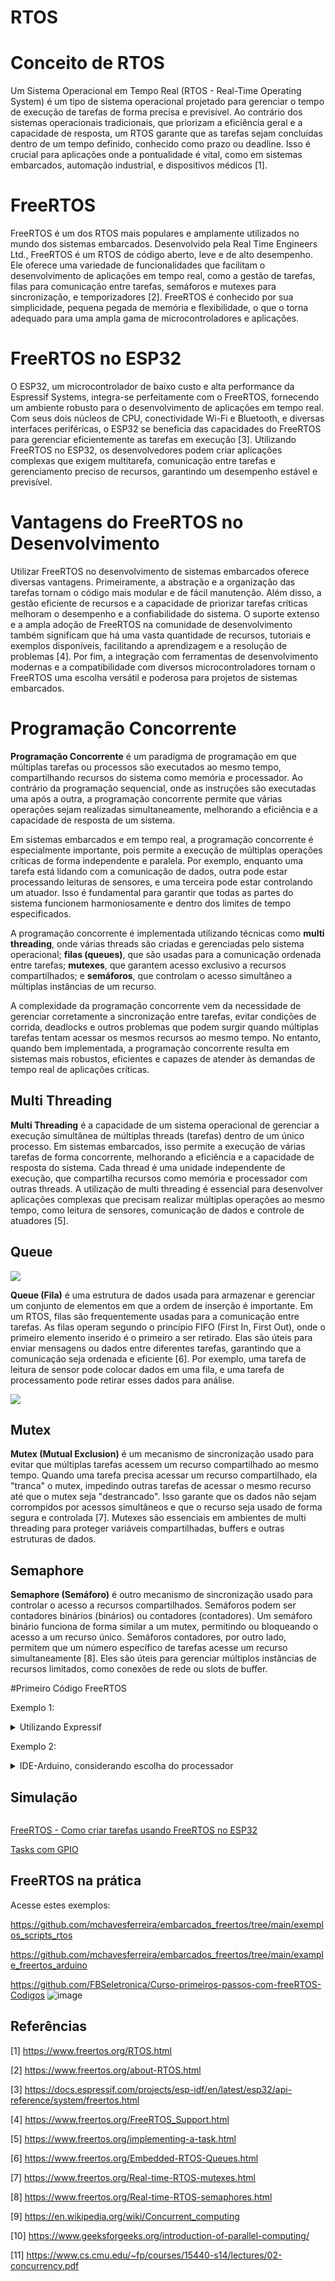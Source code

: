 # RTOS

# Conceito de RTOS

Um Sistema Operacional em Tempo Real (RTOS - Real-Time Operating System) é um tipo de sistema operacional projetado para gerenciar o tempo de execução de tarefas de forma precisa e previsível. Ao contrário dos sistemas operacionais tradicionais, que priorizam a eficiência geral e a capacidade de resposta, um RTOS garante que as tarefas sejam concluídas dentro de um tempo definido, conhecido como prazo ou deadline. Isso é crucial para aplicações onde a pontualidade é vital, como em sistemas embarcados, automação industrial, e dispositivos médicos [1].

# FreeRTOS

FreeRTOS é um dos RTOS mais populares e amplamente utilizados no mundo dos sistemas embarcados. Desenvolvido pela Real Time Engineers Ltd., FreeRTOS é um RTOS de código aberto, leve e de alto desempenho. Ele oferece uma variedade de funcionalidades que facilitam o desenvolvimento de aplicações em tempo real, como a gestão de tarefas, filas para comunicação entre tarefas, semáforos e mutexes para sincronização, e temporizadores [2]. FreeRTOS é conhecido por sua simplicidade, pequena pegada de memória e flexibilidade, o que o torna adequado para uma ampla gama de microcontroladores e aplicações.

# FreeRTOS no ESP32

O ESP32, um microcontrolador de baixo custo e alta performance da Espressif Systems, integra-se perfeitamente com o FreeRTOS, fornecendo um ambiente robusto para o desenvolvimento de aplicações em tempo real. Com seus dois núcleos de CPU, conectividade Wi-Fi e Bluetooth, e diversas interfaces periféricas, o ESP32 se beneficia das capacidades do FreeRTOS para gerenciar eficientemente as tarefas em execução [3]. Utilizando FreeRTOS no ESP32, os desenvolvedores podem criar aplicações complexas que exigem multitarefa, comunicação entre tarefas e gerenciamento preciso de recursos, garantindo um desempenho estável e previsível.

# Vantagens do FreeRTOS no Desenvolvimento

Utilizar FreeRTOS no desenvolvimento de sistemas embarcados oferece diversas vantagens. Primeiramente, a abstração e a organização das tarefas tornam o código mais modular e de fácil manutenção. Além disso, a gestão eficiente de recursos e a capacidade de priorizar tarefas críticas melhoram o desempenho e a confiabilidade do sistema. O suporte extenso e a ampla adoção de FreeRTOS na comunidade de desenvolvimento também significam que há uma vasta quantidade de recursos, tutoriais e exemplos disponíveis, facilitando a aprendizagem e a resolução de problemas [4]. Por fim, a integração com ferramentas de desenvolvimento modernas e a compatibilidade com diversos microcontroladores tornam o FreeRTOS uma escolha versátil e poderosa para projetos de sistemas embarcados.

# Programação Concorrente

**Programação Concorrente** é um paradigma de programação em que múltiplas tarefas ou processos são executados ao mesmo tempo, compartilhando recursos do sistema como memória e processador. Ao contrário da programação sequencial, onde as instruções são executadas uma após a outra, a programação concorrente permite que várias operações sejam realizadas simultaneamente, melhorando a eficiência e a capacidade de resposta de um sistema.

Em sistemas embarcados e em tempo real, a programação concorrente é especialmente importante, pois permite a execução de múltiplas operações críticas de forma independente e paralela. Por exemplo, enquanto uma tarefa está lidando com a comunicação de dados, outra pode estar processando leituras de sensores, e uma terceira pode estar controlando um atuador. Isso é fundamental para garantir que todas as partes do sistema funcionem harmoniosamente e dentro dos limites de tempo especificados.

A programação concorrente é implementada utilizando técnicas como **multi threading**, onde várias threads são criadas e gerenciadas pelo sistema operacional; **filas (queues)**, que são usadas para a comunicação ordenada entre tarefas; **mutexes**, que garantem acesso exclusivo a recursos compartilhados; e **semáforos**, que controlam o acesso simultâneo a múltiplas instâncias de um recurso.

A complexidade da programação concorrente vem da necessidade de gerenciar corretamente a sincronização entre tarefas, evitar condições de corrida, deadlocks e outros problemas que podem surgir quando múltiplas tarefas tentam acessar os mesmos recursos ao mesmo tempo. No entanto, quando bem implementada, a programação concorrente resulta em sistemas mais robustos, eficientes e capazes de atender às demandas de tempo real de aplicações críticas.

## Multi Threading

**Multi Threading** é a capacidade de um sistema operacional de gerenciar a execução simultânea de múltiplas threads (tarefas) dentro de um único processo. Em sistemas embarcados, isso permite a execução de várias tarefas de forma concorrente, melhorando a eficiência e a capacidade de resposta do sistema. Cada thread é uma unidade independente de execução, que compartilha recursos como memória e processador com outras threads. A utilização de multi threading é essencial para desenvolver aplicações complexas que precisam realizar múltiplas operações ao mesmo tempo, como leitura de sensores, comunicação de dados e controle de atuadores [5].

## Queue

<img src= https://github.com/mchavesferreira/embarcados_freertos/blob/main/imagens/filas.gif>

**Queue (Fila)** é uma estrutura de dados usada para armazenar e gerenciar um conjunto de elementos em que a ordem de inserção é importante. Em um RTOS, filas são frequentemente usadas para a comunicação entre tarefas. As filas operam segundo o princípio FIFO (First In, First Out), onde o primeiro elemento inserido é o primeiro a ser retirado. Elas são úteis para enviar mensagens ou dados entre diferentes tarefas, garantindo que a comunicação seja ordenada e eficiente [6]. Por exemplo, uma tarefa de leitura de sensor pode colocar dados em uma fila, e uma tarefa de processamento pode retirar esses dados para análise.

<img src=https://github.com/mchavesferreira/embarcados_freertos/blob/main/imagens/rtos-queue-fifo-animacao.gif>

## Mutex

**Mutex (Mutual Exclusion)** é um mecanismo de sincronização usado para evitar que múltiplas tarefas acessem um recurso compartilhado ao mesmo tempo. Quando uma tarefa precisa acessar um recurso compartilhado, ela "tranca" o mutex, impedindo outras tarefas de acessar o mesmo recurso até que o mutex seja "destrancado". Isso garante que os dados não sejam corrompidos por acessos simultâneos e que o recurso seja usado de forma segura e controlada [7]. Mutexes são essenciais em ambientes de multi threading para proteger variáveis compartilhadas, buffers e outras estruturas de dados.

## Semaphore

**Semaphore (Semáforo)** é outro mecanismo de sincronização usado para controlar o acesso a recursos compartilhados. Semáforos podem ser contadores binários (binários) ou contadores (contadores). Um semáforo binário funciona de forma similar a um mutex, permitindo ou bloqueando o acesso a um recurso único. Semáforos contadores, por outro lado, permitem que um número específico de tarefas acesse um recurso simultaneamente [8]. Eles são úteis para gerenciar múltiplos instâncias de recursos limitados, como conexões de rede ou slots de buffer.



#Primeiro Código FreeRTOS

Exemplo 1:

<details><summary>Utilizando Expressif</summary>
<p>

```ruby

#include <stdio.h>
#include "freertos/FreeRTOS.h"
#include "freertos/task.h"
#include "freertos/queue.h"
#include "freertos/semphr.h"

void vTaskCode(void * pvParameters)
{
    for(;;)
    {
        printf("Hello from Task!\n");
        vTaskDelay(1000 / portTICK_PERIOD_MS);
    }
}

void app_main(void)
{
    xTaskCreate(vTaskCode, "TaskName", 2048, NULL, 1, NULL);
}

```
</details>

Exemplo 2:

<details><summary>IDE-Arduino, considerando escolha do processador</summary>
<p>

```ruby


#include <Arduino.h>

void TaskBlink(void *pvParameters) {
  (void) pvParameters;

  // Configure the LED pin as an output
  pinMode(LED_BUILTIN, OUTPUT);

  for (;;) {
    // Toggle the LED state
    digitalWrite(LED_BUILTIN, !digitalRead(LED_BUILTIN));
    // Delay for a second
    vTaskDelay(1000 / portTICK_PERIOD_MS);
  }
}

void setup() {
  // Create a new task pinned to core 0
  xTaskCreatePinnedToCore(
    TaskBlink,      // Função que implementa a tarefa.
    "Blink",        // Nome textual para a tarefa.
    1024,           // Tamanho da pilha em palavras, não em bytes.
    NULL,           // Parâmetro passado para a tarefa.
    1,              // Prioridade com a qual a tarefa é criada.
    NULL,           // Usado para retornar um handle pelo qual a tarefa criada pode ser referenciada.
    0);             // Núcleo no qual a tarefa será executada (0 ou 1).
}

void loop() {
  // Empty. Things are done in Tasks.
}

```
</details>


## Simulação

<img srr=https://github.com/mchavesferreira/embarcados_freertos/assets/63993080/8d63cd6d-9467-4a49-8d63-73d8b0c1b204>

<a href=https://wokwi.com/projects/400503259194429441>FreeRTOS - Como criar tarefas usando FreeRTOS no ESP32</a>

<a href=https://wokwi.com/projects/400503009290433537>Tasks com GPIO</a>

## FreeRTOS na prática

Acesse estes exemplos: 

https://github.com/mchavesferreira/embarcados_freertos/tree/main/exemplos_scripts_rtos

https://github.com/mchavesferreira/embarcados_freertos/tree/main/example_freertos_arduino

https://github.com/FBSeletronica/Curso-primeiros-passos-com-freeRTOS-Codigos
![image](https://github.com/user-attachments/assets/376b56a7-14d0-4ab4-9027-c493f2cda3f3)


## Referências


[1] https://www.freertos.org/RTOS.html

[2] https://www.freertos.org/about-RTOS.html

[3] https://docs.espressif.com/projects/esp-idf/en/latest/esp32/api-reference/system/freertos.html

[4] https://www.freertos.org/FreeRTOS_Support.html

[5] https://www.freertos.org/implementing-a-task.html  

[6] https://www.freertos.org/Embedded-RTOS-Queues.html  

[7] https://www.freertos.org/Real-time-RTOS-mutexes.html  

[8] https://www.freertos.org/Real-time-RTOS-semaphores.html  

[9] https://en.wikipedia.org/wiki/Concurrent_computing  

[10] https://www.geeksforgeeks.org/introduction-of-parallel-computing/  

[11] https://www.cs.cmu.edu/~fp/courses/15440-s14/lectures/02-concurrency.pdf  



